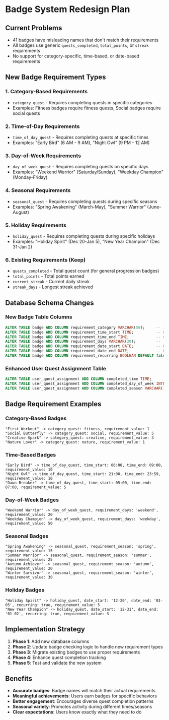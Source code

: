 # Badge System Redesign Plan

## Current Problems
- 41 badges have misleading names that don't match their requirements
- All badges use generic `quests_completed`, `total_points`, or `streak` requirements
- No support for category-specific, time-based, or date-based requirements

## New Badge Requirement Types

### 1. **Category-Based Requirements**
- `category_quest` - Requires completing quests in specific categories
- Examples: Fitness badges require fitness quests, Social badges require social quests

### 2. **Time-of-Day Requirements**
- `time_of_day_quest` - Requires completing quests at specific times
- Examples: "Early Bird" (6 AM - 9 AM), "Night Owl" (9 PM - 12 AM)

### 3. **Day-of-Week Requirements**
- `day_of_week_quest` - Requires completing quests on specific days
- Examples: "Weekend Warrior" (Saturday/Sunday), "Weekday Champion" (Monday-Friday)

### 4. **Seasonal Requirements**
- `seasonal_quest` - Requires completing quests during specific seasons
- Examples: "Spring Awakening" (March-May), "Summer Warrior" (June-August)

### 5. **Holiday Requirements**
- `holiday_quest` - Requires completing quests during specific holidays
- Examples: "Holiday Spirit" (Dec 20-Jan 5), "New Year Champion" (Dec 31-Jan 2)

### 6. **Existing Requirements (Keep)**
- `quests_completed` - Total quest count (for general progression badges)
- `total_points` - Total points earned
- `current_streak` - Current daily streak
- `streak_days` - Longest streak achieved

## Database Schema Changes

### New Badge Table Columns
```sql
ALTER TABLE badge ADD COLUMN requirement_category VARCHAR(50);     -- fitness, social, creative, etc.
ALTER TABLE badge ADD COLUMN requirement_time_start TIME;          -- 06:00:00 for early bird
ALTER TABLE badge ADD COLUMN requirement_time_end TIME;            -- 09:00:00 for early bird
ALTER TABLE badge ADD COLUMN requirement_days VARCHAR(20);         -- 'weekend', 'weekday', 'monday,tuesday'
ALTER TABLE badge ADD COLUMN requirement_date_start DATE;          -- For seasonal/holiday badges
ALTER TABLE badge ADD COLUMN requirement_date_end DATE;            -- For seasonal/holiday badges
ALTER TABLE badge ADD COLUMN requirement_recurring BOOLEAN DEFAULT false; -- For yearly recurring badges
```

### Enhanced User Quest Assignment Table
```sql
ALTER TABLE user_quest_assignment ADD COLUMN completed_time TIME;
ALTER TABLE user_quest_assignment ADD COLUMN completed_day_of_week INTEGER; -- 0=Sunday, 6=Saturday
ALTER TABLE user_quest_assignment ADD COLUMN completed_season VARCHAR(10);  -- spring, summer, autumn, winter
```

## Badge Requirement Examples

### Category-Based Badges
```
"First Workout" -> category_quest: fitness, requirement_value: 1
"Social Butterfly" -> category_quest: social, requirement_value: 5
"Creative Spark" -> category_quest: creative, requirement_value: 3
"Nature Lover" -> category_quest: nature, requirement_value: 1
```

### Time-Based Badges
```
"Early Bird" -> time_of_day_quest, time_start: 06:00, time_end: 09:00, requirement_value: 10
"Night Owl" -> time_of_day_quest, time_start: 21:00, time_end: 23:59, requirement_value: 10
"Dawn Breaker" -> time_of_day_quest, time_start: 05:00, time_end: 07:00, requirement_value: 5
```

### Day-of-Week Badges
```
"Weekend Warrior" -> day_of_week_quest, requirement_days: 'weekend', requirement_value: 20
"Weekday Champion" -> day_of_week_quest, requirement_days: 'weekday', requirement_value: 50
```

### Seasonal Badges
```
"Spring Awakening" -> seasonal_quest, requirement_season: 'spring', requirement_value: 15
"Summer Warrior" -> seasonal_quest, requirement_season: 'summer', requirement_value: 25
"Autumn Achiever" -> seasonal_quest, requirement_season: 'autumn', requirement_value: 20
"Winter Survivor" -> seasonal_quest, requirement_season: 'winter', requirement_value: 30
```

### Holiday Badges
```
"Holiday Spirit" -> holiday_quest, date_start: '12-20', date_end: '01-05', recurring: true, requirement_value: 5
"New Year Champion" -> holiday_quest, date_start: '12-31', date_end: '01-02', recurring: true, requirement_value: 3
```

## Implementation Strategy

1. **Phase 1**: Add new database columns
2. **Phase 2**: Update badge checking logic to handle new requirement types
3. **Phase 3**: Migrate existing badges to use proper requirements
4. **Phase 4**: Enhance quest completion tracking
5. **Phase 5**: Test and validate the new system

## Benefits

- **Accurate badges**: Badge names will match their actual requirements
- **Meaningful achievements**: Users earn badges for specific behaviors
- **Better engagement**: Encourages diverse quest completion patterns
- **Seasonal variety**: Promotes activity during different times/seasons
- **Clear expectations**: Users know exactly what they need to do
